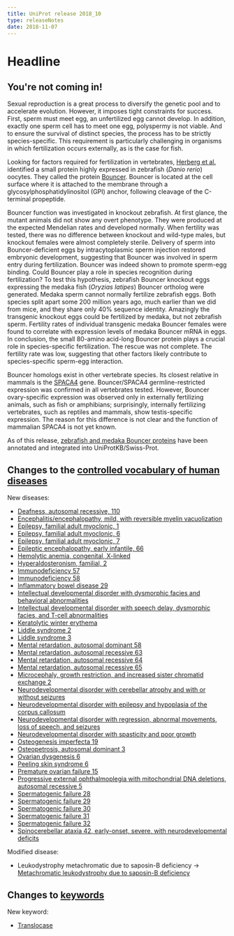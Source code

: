 ```yaml
---
title: UniProt release 2018_10
type: releaseNotes
date: 2018-11-07
---
```


# Headline

## You're not coming in!

Sexual reproduction is a great process to diversify the genetic pool and to accelerate evolution. However, it imposes tight constraints for success. First, sperm must meet egg, an unfertilized egg cannot develop. In addition, exactly one sperm cell has to meet one egg, polyspermy is not viable. And to ensure the survival of distinct species, the process has to be strictly species-specific. This requirement is particularly challenging in organisms in which fertilization occurs externally, as is the case for fish.

Looking for factors required for fertilization in vertebrates, [Herberg et al.](https://www.ncbi.nlm.nih.gov/pubmed/30190407) identified a small protein highly expressed in zebrafish (_Danio rerio_) oocytes. They called the protein [Bouncer](https://www.uniprot.org/uniprotkb/P0DPQ9). Bouncer is located at the cell surface where it is attached to the membrane through a glycosylphosphatidylinositol (GPI) anchor, following cleavage of the C-terminal propeptide.

Bouncer function was investigated in knockout zebrafish. At first glance, the mutant animals did not show any overt phenotype. They were produced at the expected Mendelian rates and developed normally. When fertility was tested, there was no difference between knockout and wild-type males, but knockout females were almost completely sterile. Delivery of sperm into Bouncer-deficient eggs by intracytoplasmic sperm injection restored embryonic development, suggesting that Bouncer was involved in sperm entry during fertilization. Bouncer was indeed shown to promote sperm-egg binding. Could Bouncer play a role in species recognition during fertilization? To test this hypothesis, zebrafish Bouncer knockout eggs expressing the medaka fish (_Oryzias latipes_) Bouncer ortholog were generated. Medaka sperm cannot normally fertilize zebrafish eggs. Both species split apart some 200 million years ago, much earlier than we did from mice, and they share only 40% sequence identity. Amazingly the transgenic knockout eggs could be fertilized by medaka, but not zebrafish sperm. Fertility rates of individual transgenic medaka Bouncer females were found to correlate with expression levels of medaka Bouncer mRNA in eggs. In conclusion, the small 80-amino acid-long Bouncer protein plays a crucial role in species-specific fertilization. The rescue was not complete. The fertility rate was low, suggesting that other factors likely contribute to species-specific sperm-egg interaction.

Bouncer homologs exist in other vertebrate species. Its closest relative in mammals is the [SPACA4](https://www.uniprot.org/uniprotkb?query=gene:SPACA4+AND+reviewed:true) gene. Bouncer/SPACA4 germline-restricted expression was confirmed in all vertebrates tested. However, Bouncer ovary-specific expression was observed only in externally fertilizing animals, such as fish or amphibians; surprisingly, internally fertilizing vertebrates, such as reptiles and mammals, show testis-specific expression. The reason for this difference is not clear and the function of mammalian SPACA4 is not yet known.

As of this release, [zebrafish and medaka Bouncer proteins](https://www.uniprot.org/uniprotkb?query=name:bouncer+AND+reviewed:true) have been annotated and integrated into UniProtKB/Swiss-Prot.

## Changes to the [controlled vocabulary of human diseases](https://ftp.uniprot.org/pub/databases/uniprot/current_release/knowledgebase/complete/docs/humdisease)

New diseases:

- [Deafness, autosomal recessive, 110](https://www.uniprot.org/diseases/DI-05316)
- [Encephalitis/encephalopathy, mild, with reversible myelin vacuolization](https://www.uniprot.org/diseases/DI-05330)
- [Epilepsy, familial adult myoclonic, 1](https://www.uniprot.org/diseases/DI-05296)
- [Epilepsy, familial adult myoclonic, 6](https://www.uniprot.org/diseases/DI-05297)
- [Epilepsy, familial adult myoclonic, 7](https://www.uniprot.org/diseases/DI-05298)
- [Epileptic encephalopathy, early infantile, 66](https://www.uniprot.org/diseases/DI-05304)
- [Hemolytic anemia, congenital, X-linked](https://www.uniprot.org/diseases/DI-05302)
- [Hyperaldosteronism, familial, 2](https://www.uniprot.org/diseases/DI-05322)
- [Immunodeficiency 57](https://www.uniprot.org/diseases/DI-05328)
- [Immunodeficiency 58](https://www.uniprot.org/diseases/DI-05329)
- [Inflammatory bowel disease 29](https://www.uniprot.org/diseases/DI-05306)
- [Intellectual developmental disorder with dysmorphic facies and behavioral abnormalities](https://www.uniprot.org/diseases/DI-05311)
- [Intellectual developmental disorder with speech delay, dysmorphic facies, and T-cell abnormalities](https://www.uniprot.org/diseases/DI-05315)
- [Keratolytic winter erythema](https://www.uniprot.org/diseases/DI-05321)
- [Liddle syndrome 2](https://www.uniprot.org/diseases/DI-05331)
- [Liddle syndrome 3](https://www.uniprot.org/diseases/DI-05332)
- [Mental retardation, autosomal dominant 58](https://www.uniprot.org/diseases/DI-05326)
- [Mental retardation, autosomal recessive 63](https://www.uniprot.org/diseases/DI-05317)
- [Mental retardation, autosomal recessive 64](https://www.uniprot.org/diseases/DI-05318)
- [Mental retardation, autosomal recessive 65](https://www.uniprot.org/diseases/DI-05327)
- [Microcephaly, growth restriction, and increased sister chromatid exchange 2](https://www.uniprot.org/diseases/DI-05320)
- [Neurodevelopmental disorder with cerebellar atrophy and with or without seizures](https://www.uniprot.org/diseases/DI-05303)
- [Neurodevelopmental disorder with epilepsy and hypoplasia of the corpus callosum](https://www.uniprot.org/diseases/DI-05312)
- [Neurodevelopmental disorder with regression, abnormal movements, loss of speech, and seizures](https://www.uniprot.org/diseases/DI-05310)
- [Neurodevelopmental disorder with spasticity and poor growth](https://www.uniprot.org/diseases/DI-05305)
- [Osteogenesis imperfecta 19](https://www.uniprot.org/diseases/DI-05299)
- [Osteopetrosis, autosomal dominant 3](https://www.uniprot.org/diseases/DI-05323)
- [Ovarian dysgenesis 6](https://www.uniprot.org/diseases/DI-05300)
- [Peeling skin syndrome 6](https://www.uniprot.org/diseases/DI-05307)
- [Premature ovarian failure 15](https://www.uniprot.org/diseases/DI-05319)
- [Progressive external ophthalmoplegia with mitochondrial DNA deletions, autosomal recessive 5](https://www.uniprot.org/diseases/DI-05301)
- [Spermatogenic failure 28](https://www.uniprot.org/diseases/DI-05308)
- [Spermatogenic failure 29](https://www.uniprot.org/diseases/DI-05313)
- [Spermatogenic failure 30](https://www.uniprot.org/diseases/DI-05324)
- [Spermatogenic failure 31](https://www.uniprot.org/diseases/DI-05314)
- [Spermatogenic failure 32](https://www.uniprot.org/diseases/DI-05325)
- [Spinocerebellar ataxia 42, early-onset, severe, with neurodevelopmental deficits](https://www.uniprot.org/diseases/DI-05309)

Modified disease:

- Leukodystrophy metachromatic due to saposin-B deficiency -&gt; [Metachromatic leukodystrophy due to saposin-B deficiency](https://www.uniprot.org/diseases/DI-02744)

## Changes to [keywords](https://ftp.uniprot.org/pub/databases/uniprot/current_release/knowledgebase/complete/docs/keywlist)

New keyword:

- [Translocase](https://www.uniprot.org/keywords/KW-1278)
